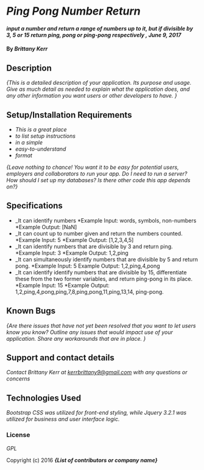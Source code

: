 # _Ping Pong Number Return_

#### _input a number and return a range of numbers up to it, but if divisible by 3, 5 or 15 return ping, pong or ping-pong respectively , June 9, 2017_

#### By _**Brittany Kerr**_

## Description

_{This is a detailed description of your application. Its purpose and usage.  Give as much detail as needed to explain what the application does, and any other information you want users or other developers to have. }_

## Setup/Installation Requirements

* _This is a great place_
* _to list setup instructions_
* _in a simple_
* _easy-to-understand_
* _format_

_{Leave nothing to chance! You want it to be easy for potential users, employers and collaborators to run your app. Do I need to run a server? How should I set up my databases? Is there other code this app depends on?}_
## Specifications

* _It can identify numbers
  *Example Input: words, symbols, non-numbers
  *Example Output: [NaN]
* _It can count up to number given and return the numbers counted.
  *Example Input: 5
  *Example Output: [1,2,3,4,5]
* _It can identify numbers that are divisible by 3 and return ping.
  *Example Input: 3
  *Example Output: 1,2,ping
* _It can simultaneously identify numbers that are divisible by 5 and     return pong.
  *Example Input: 5
  Example Output: 1,2,ping,4,pong
* _It can identify identify numbers that are divisible by 15, differentiate these from the two former variables, and return ping-pong in its place.
  *Example Input: 15
  *Example Output: 1,2,ping,4,pong,ping,7,8,ping,pong,11,ping,13,14, ping-pong.

## Known Bugs

_{Are there issues that have not yet been resolved that you want to let users know you know?  Outline any issues that would impact use of your application.  Share any workarounds that are in place. }_

## Support and contact details

_Contact Brittany Kerr at kerrbrittany9@gmail.com with any questions or concerns_

## Technologies Used

_Bootstrap CSS was utilized for front-end styling, while Jquery 3.2.1 was utilized for business and user interface logic._

### License

*GPL*

Copyright (c) 2016 **_{List of contributors or company name}_**
